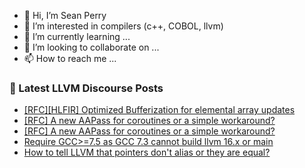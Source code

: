 - 👋 Hi, I’m Sean Perry
- 👀 I’m interested in compilers (c++, COBOL, llvm)
- 🌱 I’m currently learning ...
- 💞️ I’m looking to collaborate on ...
- 📫 How to reach me ...

<!---
s66perry/s66perry is a ✨ special ✨ repository because its `README.md` (this file) appears on your GitHub profile.
You can click the Preview link to take a look at your changes.
--->
### 📕 Latest LLVM Discourse Posts

<!-- DISCOURSE-LLVM:START -->
- [[RFC][HLFIR] Optimized Bufferization for elemental array updates](https://discourse.llvm.org/t/rfc-hlfir-optimized-bufferization-for-elemental-array-updates/72348#post_1)
- [[RFC] A new AAPass for coroutines or a simple workaround?](https://discourse.llvm.org/t/rfc-a-new-aapass-for-coroutines-or-a-simple-workaround/72336#post_5)
- [[RFC] A new AAPass for coroutines or a simple workaround?](https://discourse.llvm.org/t/rfc-a-new-aapass-for-coroutines-or-a-simple-workaround/72336#post_4)
- [Require GCC&gt;=7.5 as GCC 7.3 cannot build llvm 16.x or main](https://discourse.llvm.org/t/require-gcc-7-5-as-gcc-7-3-cannot-build-llvm-16-x-or-main/72310?page=2#post_29)
- [How to tell LLVM that pointers don&#39;t alias or they are equal?](https://discourse.llvm.org/t/how-to-tell-llvm-that-pointers-dont-alias-or-they-are-equal/72252#post_3)
<!-- DISCOURSE-LLVM:END -->
